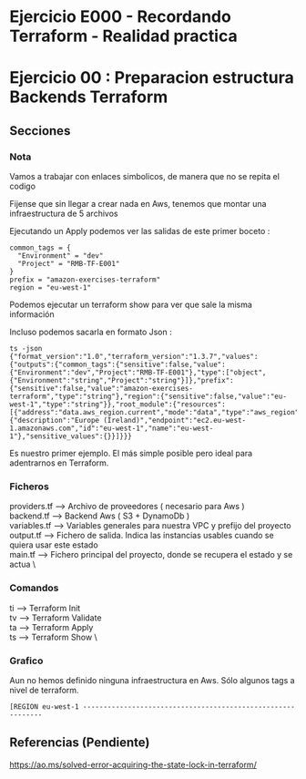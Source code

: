 <!-- Proyecto : # docs-tf -->
# Ejercicio E000 - Recordando Terraform - Realidad practica
# Ejercicio 00 : Preparacion estructura Backends Terraform

<!-- Nivel 2 E000 -  V0.0.2 - 2023 Feb -->

## Secciones

### Nota

Vamos a trabajar con enlaces simbolicos, de manera que no se repita el codigo

Fijense que sin llegar a crear nada en Aws, tenemos que montar una infraestructura de 5 archivos

Ejecutando un Apply podemos ver las salidas de este primer boceto : 

```
common_tags = {
  "Environment" = "dev"
  "Project" = "RMB-TF-E001"
}
prefix = "amazon-exercises-terraform"
region = "eu-west-1"
```

Podemos ejecutar un terraform show para ver que sale la misma información

Incluso podemos sacarla en formato Json : 

```
ts -json 
{"format_version":"1.0","terraform_version":"1.3.7","values":{"outputs":{"common_tags":{"sensitive":false,"value":{"Environment":"dev","Project":"RMB-TF-E001"},"type":["object",{"Environment":"string","Project":"string"}]},"prefix":{"sensitive":false,"value":"amazon-exercises-terraform","type":"string"},"region":{"sensitive":false,"value":"eu-west-1","type":"string"}},"root_module":{"resources":[{"address":"data.aws_region.current","mode":"data","type":"aws_region","name":"current","provider_name":"registry.terraform.io/hashicorp/aws","schema_version":0,"values":{"description":"Europe (Ireland)","endpoint":"ec2.eu-west-1.amazonaws.com","id":"eu-west-1","name":"eu-west-1"},"sensitive_values":{}}]}}}
```

Es nuestro primer ejemplo. El más simple posible pero ideal para adentrarnos en Terraform.

### Ficheros

providers.tf  -->  Archivo de proveedores ( necesario para Aws )                                         \
backend.tf    -->  Backend Aws ( S3 + DynamoDb )                                                         \
variables.tf  -->  Variables generales para nuestra VPC y prefijo del proyecto                           \
output.tf     -->  Fichero de salida. Indica las instancias usables cuando se quiera usar este estado    \
main.tf       -->  Fichero principal del proyecto, donde se recupera el estado y se actua                \

### Comandos

ti --> Terraform Init                                                  \
tv --> Terraform Validate                                              \
ta --> Terraform Apply                                                 \
ts --> Terraform Show                                                  \

### Grafico

Aun no hemos definido ninguna infraestructura en Aws. Sólo algunos tags a nivel de terraform.

```
[REGION eu-west-1 ------------------------------------------------------------
```

<!-- ==--==--==--==--==--==--==--==--==--==--==--==--==--==--==-- -->

## Referencias (Pendiente)

https://ao.ms/solved-error-acquiring-the-state-lock-in-terraform/


